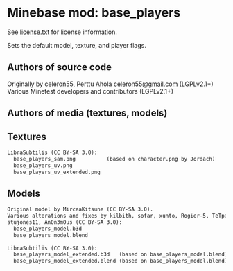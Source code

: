 Minebase mod: base_players
==========================
See [license.txt](./license.txt) for license information.

Sets the default model, texture, and player flags.

Authors of source code
----------------------
Originally by celeron55, Perttu Ahola <celeron55@gmail.com> (LGPLv2.1+)  
Various Minetest developers and contributors (LGPLv2.1+)

Authors of media (textures, models)
----------------------------------------------

Textures
--------
```txt
LibraSubtilis (CC BY-SA 3.0):
  base_players_sam.png 			(based on character.png by Jordach)
  base_players_uv.png
  base_players_uv_extended.png
```

Models
------
```txt
Original model by MirceaKitsune (CC BY-SA 3.0).
Various alterations and fixes by kilbith, sofar, xunto, Rogier-5, TeTpaAka, Desour,
stujones11, An0n3m0us (CC BY-SA 3.0):
  base_players_model.b3d
  base_players_model.blend
 
LibraSubtilis (CC BY-SA 3.0):
  base_players_model_extended.b3d	(based on base_players_model.blend) 
  base_players_model_extended.blend	(based on base_players_model.blend)
```


